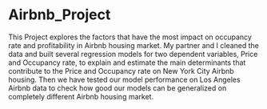 # Airbnb_Project
This Project   explores the factors that have the most impact on occupancy rate and profitability in Airbnb housing market. My partner and I cleaned the data and built several regression models for two dependent variables, Price and Occupancy rate, to explain and estimate the main determinants that contribute to the Price and Occupancy rate on New York City Airbnb housing. Then we have tested our model performance on Los Angeles Airbnb data to check how good our models can be generalized on completely different Airbnb housing market.    
